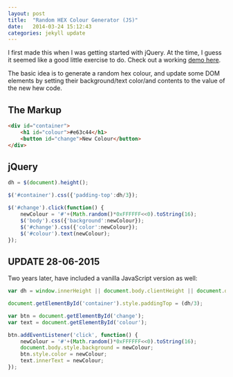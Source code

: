 ```yaml
---
layout: post
title:  "Random HEX Colour Generator (JS)"
date:   2014-03-24 15:12:43
categories: jekyll update
---
```

I first made this when I was getting started with jQuery. At the time, I guess it seemed like a good little exercise to do. Check out a working [demo here](http://jsfiddle.net/alexjpate/ESmTJ/7/).

The basic idea is to generate a random hex colour, and update some DOM elements by setting their background/text color/and contents to the value of the new hew code.

## The Markup
``` html
<div id="container">
    <h1 id="colour">#e63c44</h1>
    <button id="change">New Colour</button>
</div>
```

## jQuery
``` javascript
dh = $(document).height();

$('#container').css({'padding-top':dh/3});

$('#change').click(function() {
    newColour = '#'+(Math.random()*0xFFFFFF<<0).toString(16);
    $('body').css({'background':newColour});
    $('#change').css({'color':newColour});
    $('#colour').text(newColour);
});
```

## UPDATE 28-06-2015
Two years later, have included a vanilla JavaScript version as well:

``` javascript
var dh = window.innerHeight || document.body.clientHeight || document.documentElement.clientHeight;

document.getElementById('container').style.paddingTop = (dh/3);

var btn = document.getElementById('change');
var text = document.getElementById('colour');

btn.addEventListener('click', function() {
    newColour = '#'+(Math.random()*0xFFFFFF<<0).toString(16);
    document.body.style.background = newColour;
    btn.style.color = newColour;
    text.innerText = newColour;
});
```
